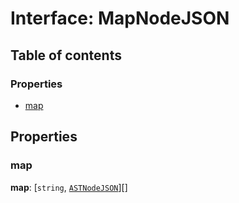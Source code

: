 # Interface: MapNodeJSON

## Table of contents

### Properties

* [map](/auto-docs/variable-core/interfaces/MapNodeJSON.md#map)

## Properties

### map

**map**: \[`string`, [`ASTNodeJSON`](/auto-docs/variable-core/interfaces/ASTNodeJSON.md)]\[]
